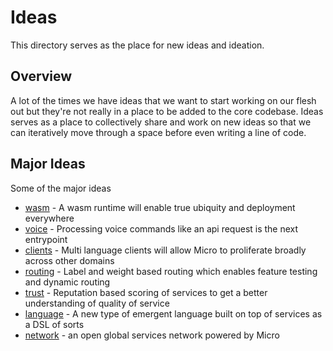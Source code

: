 # Ideas

This directory serves as the place for new ideas and ideation.

## Overview

A lot of the times we have ideas that we want to start working on our flesh out but they're not really 
in a place to be added to the core codebase. Ideas serves as a place to collectively share and work 
on new ideas so that we can iteratively move through a space before even writing a line of code.

## Major Ideas

Some of the major ideas

- [wasm](wasm.md) - A wasm runtime will enable true ubiquity and deployment everywhere
- [voice](voice.md) - Processing voice commands like an api request is the next entrypoint
- [clients](clients.md) - Multi language clients will allow Micro to proliferate broadly across other domains
- [routing](routing.md) - Label and weight based routing which enables feature testing and dynamic routing
- [trust](trust.md) - Reputation based scoring of services to get a better understanding of quality of service
- [language](language.md) - A new type of emergent language built on top of services as a DSL of sorts
- [network](network.md) - an open global services network powered by Micro
